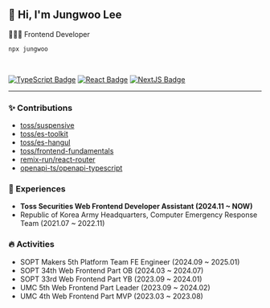 ## 👋 Hi, I'm Jungwoo Lee
👨🏻‍💻 Frontend Developer

```
npx jungwoo
```

<br/>

[![TypeScript Badge](https://img.shields.io/badge/TypeScript-235A97?style=flat-square&logo=Typescript&logoColor=white)](https://www.typescriptlang.org/)
[![React Badge](https://img.shields.io/badge/React-61DAFB?style=flat-square&logo=React&logoColor=white)](https://reactjs.org/)
[![NextJS Badge](https://img.shields.io/badge/Next.js-000000?style=flat-square&logo=Next.js&logoColor=white)](https://nextjs.org/)
  

---




### ✨ Contributions

* [toss/suspensive](https://github.com/toss/suspensive/pulls?q=author%3Ajungwoo3490+is%3Aclosed)
* [toss/es-toolkit](https://github.com/toss/es-toolkit/pulls?q=author%3Ajungwoo3490+is%3Aclosed)
* [toss/es-hangul](https://github.com/toss/es-hangul/pulls?q=author%3Ajungwoo3490+is%3Aclosed)
* [toss/frontend-fundamentals](https://github.com/toss/frontend-fundamentals/pulls?q=author%3Ajungwoo3490+is%3Aclosed)
* [remix-run/react-router](https://github.com/remix-run/react-router/pulls?q=author%3Ajungwoo3490+is%3Aclosed)
* [openapi-ts/openapi-typescript](https://github.com/openapi-ts/openapi-typescript/pulls?q=author%3Ajungwoo3490+is%3Aclosed)

### 🚀 Experiences

* **Toss Securities Web Frontend Developer Assistant (2024.11 ~ NOW)**
* Republic of Korea Army Headquarters, Computer Emergency Response Team (2021.07 ~ 2022.11)

### 🔥 Activities

* SOPT Makers 5th Platform Team FE Engineer (2024.09 ~ 2025.01)
* SOPT 34th Web Frontend Part OB (2024.03 ~ 2024.07)
* SOPT 33rd Web Frontend Part YB (2023.09 ~ 2024.01)
* UMC 5th Web Frontend Part Leader (2023.09 ~ 2024.02)
* UMC 4th Web Frontend Part MVP (2023.03 ~ 2023.08)
